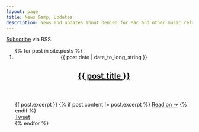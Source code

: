 ```yaml
---
layout: page
title: News &amp; Updates
description: News and updates about Denied for Mac and other music related articles.
---
```


<div class="rss-subscribe">
  <p><a href="{{site.url }}/feed.xml"><i class="fa fa-rss-square"></i> Subscribe</a> via RSS.</p>
</div>

<ol class="posts">
  {% for post in site.posts %}
    <li>
      <article>
        <header>
          <span class="date">{{ post.date | date_to_long_string }}</span>
          <h2><a href="{{ post.url }}">{{ post.title }}</a></h2>
        </header>
        <div class="excerpt">
          {{ post.excerpt }}
          {% if post.content != post.excerpt %}
            <a class="btn" href="{{ post.url }}">Read on &rarr;</a>
          {% endif %}
        </div>
        <footer>
          <div class="share">
            <div class="fb-like" data-href="{{ site.url }}{{ post.url | remove:'index.html' }}" data-layout="button_count" data-action="like" data-show-faces="true" data-share="false"></div>
            <a href="https://twitter.com/share" class="twitter-share-button" data-url="{{ site.url }}{{ post.url | remove:'index.html' }}" data-text="{{ post.description }}" data-related="deniedapp" data-hashtags="getdenied">Tweet</a>
          </div>
        </footer>
      </article>
    </li>
  {% endfor %}
</ol>